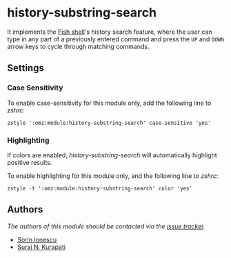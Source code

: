 history-substring-search
========================

It implements the [Fish shell][1]'s history search feature, where the user can
type in any part of a previously entered command and press the `UP` and `DOWN`
arrow keys to cycle through matching commands.

Settings
--------

### Case Sensitivity

To enable case-sensitivity for this module only, add the following line to
*zshrc*:

    zstyle ':omz:module:history-substring-search' case-sensitive 'yes'

### Highlighting

If colors are enabled, _history-substring-search_ will automatically highlight
positive results.

To enable highlighting for this module only, and the following line to *zshrc*:

    zstyle -t ':omz:module:history-substring-search' color 'yes'

Authors
-------

*The authors of this module should be contacted via the [issue tracker][2].*

  - [Sorin Ionescu](https://github.com/sorin-ionescu)
  - [Suraj N. Kurapati](https://github.com/sunaku)

[1]: http://fishshell.com
[2]: https://github.com/sorin-ionescu/oh-my-zsh/issues

